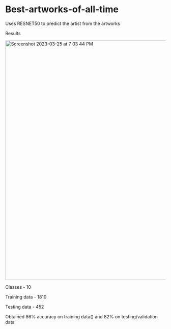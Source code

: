 # Best-artworks-of-all-time
Uses RESNET50 to predict the artist from the artworks

Results



<img width="752" alt="Screenshot 2023-03-25 at 7 03 44 PM" src="https://user-images.githubusercontent.com/104511030/227720349-b91496ba-cabe-4803-b846-6e33316c2800.png">



Classes - 10




Training data - 1810



Testing data - 452



Obtained 86% accuracy on training data() and 82% on testing/validation data 
